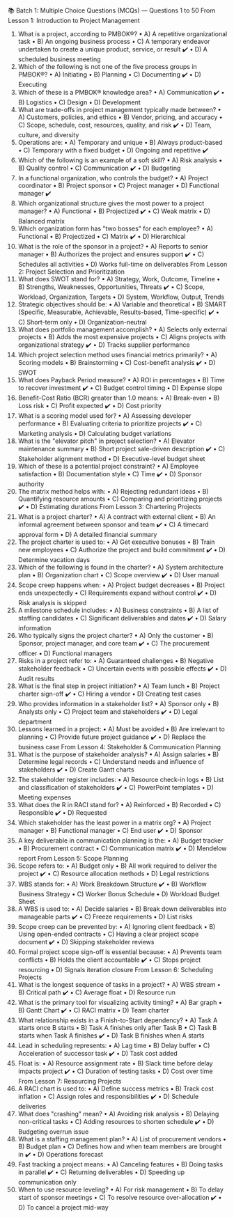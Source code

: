 📚 Batch 1: Multiple Choice Questions (MCQs) — Questions 1 to 50
From Lesson 1: Introduction to Project Management
1. What is a project, according to PMBOK®?
• A) A repetitive organizational task
• B) An ongoing business process
• C) A temporary endeavor undertaken to create a unique product, service, or result ✔️
• D) A scheduled business meeting
2. Which of the following is not one of the five process groups in PMBOK®?
• A) Initiating
• B) Planning
• C) Documenting ✔️
• D) Executing
3. Which of these is a PMBOK® knowledge area?
• A) Communication ✔️
• B) Logistics
• C) Design
• D) Development
4. What are trade-offs in project management typically made between?
• A) Customers, policies, and ethics
• B) Vendor, pricing, and accuracy
• C) Scope, schedule, cost, resources, quality, and risk ✔️
• D) Team, culture, and diversity
5. Operations are:
• A) Temporary and unique
• B) Always product-based
• C) Temporary with a fixed budget
• D) Ongoing and repetitive ✔️
6. Which of the following is an example of a soft skill?
• A) Risk analysis
• B) Quality control
• C) Communication ✔️
• D) Budgeting
7. In a functional organization, who controls the budget?
• A) Project coordinator
• B) Project sponsor
• C) Project manager
• D) Functional manager ✔️
8. Which organizational structure gives the most power to a project manager?
• A) Functional
• B) Projectized ✔️
• C) Weak matrix
• D) Balanced matrix
9. Which organization form has "two bosses" for each employee?
• A) Functional
• B) Projectized
• C) Matrix ✔️
• D) Hierarchical
10. What is the role of the sponsor in a project?
• A) Reports to senior manager
• B) Authorizes the project and ensures support ✔️
• C) Schedules all activities
• D) Works full-time on deliverables
From Lesson 2: Project Selection and Prioritization
11. What does SWOT stand for?
• A) Strategy, Work, Outcome, Timeline
• B) Strengths, Weaknesses, Opportunities, Threats ✔️
• C) Scope, Workload, Organization, Targets
• D) System, Workflow, Output, Trends
12. Strategic objectives should be:
• A) Variable and theoretical
• B) SMART (Specific, Measurable, Achievable, Results-based, Time-specific) ✔️
• C) Short-term only
• D) Organization-neutral
13. What does portfolio management accomplish?
• A) Selects only external projects
• B) Adds the most expensive projects
• C) Aligns projects with organizational strategy ✔️
• D) Tracks supplier performance
14. Which project selection method uses financial metrics primarily?
• A) Scoring models
• B) Brainstorming
• C) Cost-benefit analysis ✔️
• D) SWOT
15. What does Payback Period measure?
• A) ROI in percentages
• B) Time to recover investment ✔️
• C) Budget control timing
• D) Expense slope
16. Benefit-Cost Ratio (BCR) greater than 1.0 means:
• A) Break-even
• B) Loss risk
• C) Profit expected ✔️
• D) Cost priority
17. What is a scoring model used for?
• A) Assessing developer performance
• B) Evaluating criteria to prioritize projects ✔️
• C) Marketing analysis
• D) Calculating budget variations
18. What is the "elevator pitch" in project selection?
• A) Elevator maintenance summary
• B) Short project sale-driven description ✔️
• C) Stakeholder alignment method
• D) Executive-level budget sheet
19. Which of these is a potential project constraint?
• A) Employee satisfaction
• B) Documentation style
• C) Time ✔️
• D) Sponsor authority
20. The matrix method helps with:
• A) Rejecting redundant ideas
• B) Quantifying resource amounts
• C) Comparing and prioritizing projects ✔️
• D) Estimating durations
From Lesson 3: Chartering Projects
21. What is a project charter?
• A) A contract with external client
• B) An informal agreement between sponsor and team ✔️
• C) A timecard approval form
• D) A detailed financial summary
22. The project charter is used to:
• A) Get executive bonuses
• B) Train new employees
• C) Authorize the project and build commitment ✔️
• D) Determine vacation days
23. Which of the following is found in the charter?
• A) System architecture plan
• B) Organization chart
• C) Scope overview ✔️
• D) User manual
24. Scope creep happens when:
• A) Project budget decreases
• B) Project ends unexpectedly
• C) Requirements expand without control ✔️
• D) Risk analysis is skipped
25. A milestone schedule includes:
• A) Business constraints
• B) A list of staffing candidates
• C) Significant deliverables and dates ✔️
• D) Salary information
26. Who typically signs the project charter?
• A) Only the customer
• B) Sponsor, project manager, and core team ✔️
• C) The procurement officer
• D) Functional managers
27. Risks in a project refer to:
• A) Guaranteed challenges
• B) Negative stakeholder feedback
• C) Uncertain events with possible effects ✔️
• D) Audit results
28. What is the final step in project initiation?
• A) Team lunch
• B) Project charter sign-off ✔️
• C) Hiring a vendor
• D) Creating test cases
29. Who provides information in a stakeholder list?
• A) Sponsor only
• B) Analysts only
• C) Project team and stakeholders ✔️
• D) Legal department
30. Lessons learned in a project:
• A) Must be avoided
• B) Are irrelevant to planning
• C) Provide future project guidance ✔️
• D) Replace the business case
From Lesson 4: Stakeholder & Communication Planning
31. What is the purpose of stakeholder analysis?
• A) Assign salaries
• B) Determine legal records
• C) Understand needs and influence of stakeholders ✔️
• D) Create Gantt charts
32. The stakeholder register includes:
• A) Resource check-in logs
• B) List and classification of stakeholders ✔️
• C) PowerPoint templates
• D) Meeting expenses
33. What does the R in RACI stand for?
• A) Reinforced
• B) Recorded
• C) Responsible ✔️
• D) Requested
34. Which stakeholder has the least power in a matrix org?
• A) Project manager
• B) Functional manager
• C) End user ✔️
• D) Sponsor
35. A key deliverable in communication planning is the:
• A) Budget tracker
• B) Procurement contract
• C) Communication matrix ✔️
• D) Mendelow report
From Lesson 5: Scope Planning
36. Scope refers to:
• A) Budget only
• B) All work required to deliver the project ✔️
• C) Resource allocation methods
• D) Legal restrictions
37. WBS stands for:
• A) Work Breakdown Structure ✔️
• B) Workflow Business Strategy
• C) Worker Bonus Schedule
• D) Workload Budget Sheet
38. A WBS is used to:
• A) Decide salaries
• B) Break down deliverables into manageable parts ✔️
• C) Freeze requirements
• D) List risks
39. Scope creep can be prevented by:
• A) Ignoring client feedback
• B) Using open-ended contracts
• C) Having a clear project scope document ✔️
• D) Skipping stakeholder reviews
40. Formal project scope sign-off is essential because:
• A) Prevents team conflicts
• B) Holds the client accountable ✔️
• C) Stops project resourcing
• D) Signals iteration closure
From Lesson 6: Scheduling Projects
41. What is the longest sequence of tasks in a project?
• A) WBS stream
• B) Critical path ✔️
• C) Average float
• D) Resource run
42. What is the primary tool for visualizing activity timing?
• A) Bar graph
• B) Gantt Chart ✔️
• C) RACI matrix
• D) Team charter
43. What relationship exists in a Finish-to-Start dependency?
• A) Task A starts once B starts
• B) Task A finishes only after Task B
• C) Task B starts when Task A finishes ✔️
• D) Task B finishes when A starts
44. Lead in scheduling represents:
• A) Lag time
• B) Delay buffer
• C) Acceleration of successor task ✔️
• D) Task cost added
45. Float is:
• A) Resource assignment rate
• B) Slack time before delay impacts project ✔️
• C) Duration of testing tasks
• D) Cost over time
From Lesson 7: Resourcing Projects
46. A RACI chart is used to:
• A) Define success metrics
• B) Track cost inflation
• C) Assign roles and responsibilities ✔️
• D) Schedule deliveries
47. What does "crashing" mean?
• A) Avoiding risk analysis
• B) Delaying non-critical tasks
• C) Adding resources to shorten schedule ✔️
• D) Budgeting overrun issue
48. What is a staffing management plan?
• A) List of procurement vendors
• B) Budget plan
• C) Defines how and when team members are brought in ✔️
• D) Operations forecast
49. Fast tracking a project means:
• A) Canceling features
• B) Doing tasks in parallel ✔️
• C) Returning deliverables
• D) Speeding up communication only
50. When to use resource leveling?
• A) For risk management
• B) To delay start of sponsor meetings
• C) To resolve resource over-allocation ✔️
• D) To cancel a project mid-way
